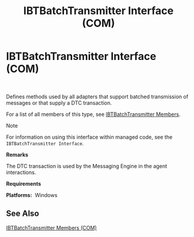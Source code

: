﻿---
title: IBTBatchTransmitter Interface (COM)
TOCTitle: IBTBatchTransmitter Interface (COM)
ms:assetid: a6e3304e-9d10-470b-83c0-06ef2abbbc9b
ms:mtpsurl: https://msdn.microsoft.com/library/Aa577915(v=BTS.80)
ms:contentKeyID: 51530315
ms.date: 08/30/2017
mtps_version: v=BTS.80
---

# IBTBatchTransmitter Interface (COM)

 

Defines methods used by all adapters that support batched transmission of messages or that supply a DTC transaction.

For a list of all members of this type, see [IBTBatchTransmitter Members](ibtbatchtransmitter-members-com.md).


> [!NOTE]
> <P>For information on using this interface within managed code, see the <CODE>IBTBatchTransmitter Interface</CODE>.</P>



**Remarks**

The DTC transaction is used by the Messaging Engine in the agent interactions.

**Requirements**

**Platforms:**  Windows

## See Also

[IBTBatchTransmitter Members (COM)](ibtbatchtransmitter-members-com.md)

